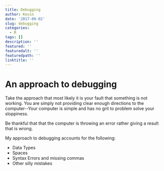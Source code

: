 ```yaml
---
title: Debugging
author: Kevin
date: '2017-09-02'
slug: debugging
categories:
  - R
tags: []
description: ''
featured: ''
featuredalt: ''
featuredpath: ''
linktitle: ''
---
```

# An approach to debugging

Take the approach that most likely it is your fault that something is not working. You are simply not providing clear enough directions to the computer--Your computer is simple and has no grit to problem solve your sloppiness. 

Be thankful that that the computer is throwing an error rather giving a result that is wrong. 

My approach to debugging accounts for the following:

* Data Types
* Spaces
* Syntax Errors and missing commas
* Other silly mistakes




